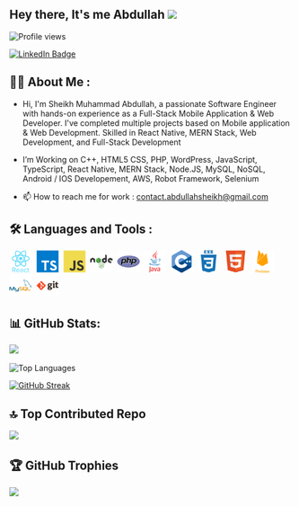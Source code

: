 <h2>
  Hey there, It's me Abdullah
  <img src="https://media.giphy.com/media/hvRJCLFzcasrR4ia7z/giphy.gif" width="30px"/>
</h2>

![Profile views](https://komarev.com/ghpvc/?username=your-github-username&color=blue)
<div id="badges">
  <a href="https://www.linkedin.com/in/sheikh-muhammad-abdullah-b68b13215/">
    <img src="https://img.shields.io/badge/LinkedIn-blue?style=for-the-badge&logo=linkedin&logoColor=white" alt="LinkedIn Badge"/>
  </a>
</div>


## :man_technologist: About Me :
- Hi, I'm Sheikh Muhammad Abdullah, a passionate Software Engineer with hands-on experience as a Full-Stack Mobile Application & Web Developer. I've completed multiple projects based on Mobile application & Web Development. Skilled in React Native, MERN 
  Stack, Web Development, and Full-Stack Development

- I’m Working on C++, HTML5 CSS, PHP, WordPress, JavaScript, TypeScript, React Native, MERN Stack, Node.JS, MySQL, NoSQL, Android / IOS Developement, AWS, Robot Framework, Selenium


- 📫 How to reach me for work : contact.abdullahsheikh@gmail.com

## :hammer_and_wrench: Languages and Tools :
<div>
  <img src="https://github.com/devicons/devicon/blob/master/icons/react/react-original-wordmark.svg" title="React" alt="React" width="40" height="40"/>&nbsp;
  <img src="https://github.com/devicons/devicon/blob/master/icons/typescript/typescript-original.svg" title="TypeScript" alt="TypeScript" width="40" height="40"/>&nbsp;
  <img src="https://github.com/devicons/devicon/blob/master/icons/javascript/javascript-original.svg" title="JavaScript" alt="JavaScript" width="40" height="40"/>&nbsp;
  <img src="https://github.com/devicons/devicon/blob/master/icons/nodejs/nodejs-original-wordmark.svg" title="NodeJS" alt="NodeJS" width="40" height="40"/>&nbsp;
  <img src="https://github.com/devicons/devicon/blob/master/icons/php/php-original.svg" title="PHP" alt="PHP" width="40" height="40"/>&nbsp;
  <img src="https://github.com/devicons/devicon/blob/master/icons/java/java-original-wordmark.svg" title="Java" alt="Java" width="40" height="40"/>&nbsp;
  <img src="https://github.com/devicons/devicon/blob/master/icons/cplusplus/cplusplus-original.svg" title="Cpp" alt="Cpp" width="40" height="40"/>&nbsp;
  <img src="https://github.com/devicons/devicon/blob/master/icons/css3/css3-plain-wordmark.svg"  title="CSS3" alt="CSS" width="40" height="40"/>&nbsp;
  <img src="https://github.com/devicons/devicon/blob/master/icons/html5/html5-original.svg" title="HTML5" alt="HTML" width="40" height="40"/>&nbsp;
  <img src="https://github.com/devicons/devicon/blob/master/icons/firebase/firebase-plain-wordmark.svg" title="Firebase" alt="Firebase" width="40" height="40"/>&nbsp;
  <img src="https://github.com/devicons/devicon/blob/master/icons/mysql/mysql-original-wordmark.svg" title="MySQL"  alt="MySQL" width="40" height="40"/>&nbsp;
  <img src="https://github.com/devicons/devicon/blob/master/icons/git/git-original-wordmark.svg" title="Git" **alt="Git" width="40" height="40"/>
</div>

## 📊 GitHub Stats:
![](https://github-readme-stats.vercel.app/api?username=WhoAbdullahSheikh&theme=dark&hide_border=false&include_all_commits=true&count_private=true)<br/>

![Top Languages](https://github-readme-stats.vercel.app/api/top-langs/?username=WhoAbdullahSheikh&layout=compact&theme=dark)

[![GitHub Streak](https://streak-stats.demolab.com?user=WhoAbdullahSheikh)](https://git.io/streak-stats)

## 🔝 Top Contributed Repo
![](https://github-contributor-stats.vercel.app/api?username=WhoAbdullahSheikh&limit=5&theme=dark&combine_all_yearly_contributions=true)

## 🏆 GitHub Trophies
![](https://github-profile-trophy.vercel.app/?username=WhoAbdullahSheikh&theme=radical&no-frame=false&no-bg=true&margin-w=4)



